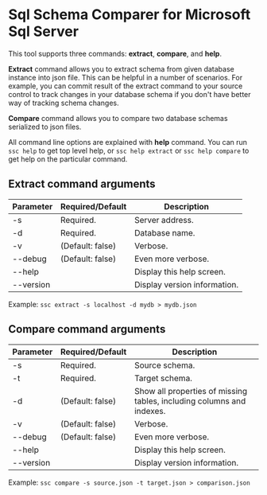 # Sql Schema Comparer for Microsoft Sql Server

This tool supports three commands: **extract**, **compare**, and **help**. 

**Extract** command allows you to extract schema from given database instance into json file. This can be helpful in a number of scenarios. For example, you can commit result of the extract command to your source control to track changes in your database schema if you don't have better way of tracking schema changes.

**Compare** command allows you to compare two database schemas serialized to json files.

All command line options are explained with **help** command. You can run `ssc help` to get top level help, or `ssc help extract` or `ssc help compare` to get help on the particular command.

## Extract command arguments

| Parameter | Required/Default | Description                  |
|-----------|------------------|------------------------------|
| -s        | Required.        | Server address.              |
| -d        | Required.        | Database name.               |
| -v        | (Default: false) | Verbose.                     |
| --debug   | (Default: false) | Even more verbose.           |
| --help    |                  | Display this help screen.    |
| --version |                  | Display version information. |

  Example: `ssc extract -s localhost -d mydb > mydb.json`

## Compare command arguments

| Parameter | Required/Default | Description                                                           |
|-----------|------------------|-----------------------------------------------------------------------|
| -s        | Required.        | Source schema.                                                        |
| -t        | Required.        | Target schema.                                                        |
| -d        | (Default: false) | Show all properties of missing tables, including columns and indexes. |
| -v        | (Default: false) | Verbose.                                                              |
| --debug   | (Default: false) | Even more verbose.                                                    |
| --help    |                 | Display this help screen.                                             |
| --version |                 | Display version information.                                          |

  Example: `ssc compare -s source.json -t target.json > comparison.json`
